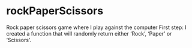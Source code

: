 # rockPaperScissors
Rock paper scissors game where I play against the computer
First step: I created a function that will randomly return either ‘Rock’, ‘Paper’ or ‘Scissors’. 